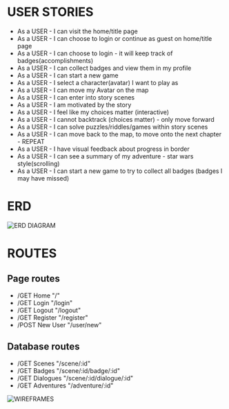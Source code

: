# USER STORIES

- As a USER - I can visit the home/title page
- As a USER - I can choose to login or continue as guest on home/title page
- As a USER - I can choose to login - it will keep track of badges(accomplishments)
- As a USER - I can collect badges and view them in my profile
- As a USER - I can start a new game
- As a USER - I select a character(avatar) I want to play as
- As a USER - I can move my Avatar on the map
- As a USER - I can enter into story scenes
- As a USER - I am motivated by the story
- As a USER - I feel like my choices matter (interactive)
- As a USER - I cannot backtrack (choices matter) - only move forward
- As a USER - I can solve puzzles/riddles/games within story scenes
- As a USER - I can move back to the map, to move onto the next chapter - REPEAT
- As a USER - I have visual feedback about progress in border
- As a USER - I can see a summary of my adventure - star wars style(scrolling)
- As a USER - I can start a new game to try to collect all badges (badges I may have missed)

# ERD

![ERD DIAGRAM](https://github.com/davemgj84/sapphire/blob/master/planning/images/Sapphire%20-%20ERD.jpg?raw=true)

# ROUTES

## Page routes

- /GET Home "/"
- /GET Login "/login"
- /GET Logout "/logout"
- /GET Register "/register"
- /POST New User "/user/new"

## Database routes

- /GET Scenes "/scene/:id"
- /GET Badges "/scene/:id/badge/:id"
- /GET Dialogues "/scene/:id/dialogue/:id"
- /GET Adventures "/adventure/:id"

![WIREFRAMES](https://github.com/davemgj84/sapphire/blob/master/planning/images/Sapphire%20-%20Wireframes.jpg?raw=true)
